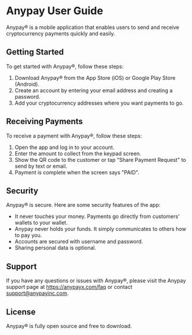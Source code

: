 # Anypay User Guide

Anypay® is a mobile application that enables users to send and receive cryptocurrency payments quickly and easily.

## Getting Started

To get started with Anypay®, follow these steps:

1. Download Anypay® from the App Store (iOS) or Google Play Store (Android).
2. Create an account by entering your email address and creating a password.
3. Add your cryptocurrency addresses where you want payments to go.

## Receiving Payments

To receive a payment with Anypay®, follow these steps:

1. Open the app and log in to your account.
2. Enter the amount to collect from the keypad screen.
3. Show the QR code to the customer or tap "Share Payment Request" to send by text or email.
4. Payment is complete when the screen says "PAID".

## Security

Anypay® is secure. Here are some security features of the app:

- It never touches your money. Payments go directly from customers' wallets to your wallet.
- Anypay never holds your funds. It simply communicates to others how to pay you.
- Accounts are secured with username and password.
- Sharing personal data is optional.

## Support

If you have any questions or issues with Anypay®, please visit the Anypay support page at https://anypayx.com/faq or contact support@anypayinc.com.

## License

Anypay® is fully open source and free to download.